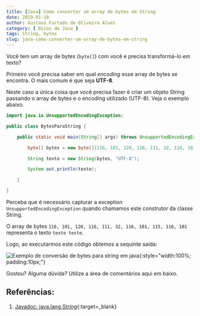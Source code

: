 ```yaml
---
title: [Java] Como converter um array de bytes em String
date: 2019-01-10
author: Gustavo Furtado de Oliveira Alves
category: { Dicas de Java }
tags: String, bytes
slug: java-como-converter-um-array-de-bytes-em-string
---
```


Você tem um array de bytes (`byte[]`) com você e precisa transformá-lo em texto?

Primeiro você precisa saber em qual _encoding_ esse array de bytes se encontra.
O mais comum é que seja **UTF-8**.

Neste caso a única coisa que você precisa fazer é criar um objeto
String passando o array de bytes e o encoding utilizado (UTF-8).
Veja o exemplo abaixo.

```java
import java.io.UnsupportedEncodingException;

public class BytesParaString {

    public static void main(String[] args) throws UnsupportedEncodingException{

        byte[] bytes = new byte[]{116, 101, 120, 116, 111, 32, 116, 101, 115, 116, 101};

        String texto = new String(bytes, "UTF-8");

        System.out.println(texto);

    }

}
```

Perceba que é necessário capturar a exception `UnsupportedEncodingException` quando chamamos este construtor da classe String.

O array de bytes `116, 101, 120, 116, 111, 32, 116, 101, 115, 116, 101` representa o texto `texto teste`.

Logo, ao executarmos este código obtemos a sequinte saída:

![Exemplo de conversão de bytes para string em java](/images/java-como-converter-um-array-de-bytes-em-string/exemplo-bytes-para-string.gif){:style="width:100%; padding:10px;"}

Gostou? Alguma dúvida? Utilize a área de comentários aqui em baixo.

## Referências:

1. [Javadoc: java.lang.String](https://docs.oracle.com/javase/7/docs/api/java/lang/String.html){:target=\_blank}
